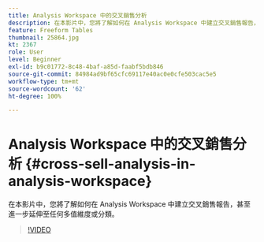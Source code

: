 ```yaml
---
title: Analysis Workspace 中的交叉銷售分析
description: 在本影片中，您將了解如何在 Analysis Workspace 中建立交叉銷售報告，甚至進一步延伸至任何多值維度或分類。
feature: Freeform Tables
thumbnail: 25864.jpg
kt: 2367
role: User
level: Beginner
exl-id: b9c01772-8c48-4baf-a85d-faabf5bdb846
source-git-commit: 84984ad9bf65cfc69117e40ac0e0cfe503cac5e5
workflow-type: tm+mt
source-wordcount: '62'
ht-degree: 100%

---
```


# Analysis Workspace 中的交叉銷售分析 {#cross-sell-analysis-in-analysis-workspace}

在本影片中，您將了解如何在 Analysis Workspace 中建立交叉銷售報告，甚至進一步延伸至任何多值維度或分類。

>[!VIDEO](https://video.tv.adobe.com/v/25864/?quality=12&learn=on)
